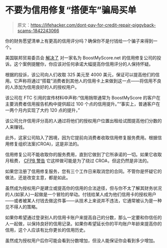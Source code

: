 # 不要为信用修复“搭便车”骗局买单

> 原文：<https://lifehacker.com/dont-pay-for-credit-repair-piggyback-scams-1842243066>

你的财务愿望清单上有更高的信用评分吗？确保你不是付钱给一个骗子来得到一个。



美国联邦贸易委员会 [解决了](https://www.ftc.gov/news-events/press-releases/2020/03/credit-repair-company-settles-ftc-charges-it-deceived-consumers) 对一家名为 BoostMyScore.net 的信用修复公司的投诉。这个案例提醒你，你应该对任何承诺大幅提高你信用评分的人保持怀疑。

根据的投诉，该公司向人们收取 325 美元至 4000 美元，保证可以提高他们的信用。它声称将通过“搭载”消费者到其他人的信用卡上来做到这一点——将信用不良的人添加为信用良好的人的授权用户。

该公司在 FTC 引用的宣传材料中声称:“信用捎带通常为 BoostMyScore 的客户在主要消费者信用报告机构中提供超过 100 个点的信用提升。”“事实上，普通客户在一两个月内实现了大约 120 点的提升，”

该公司允许信用评分高的人通过将他们的授权用户位置出租给试图提高他们分数的人来赚钱。

此外，这家公司陷入了困境，因为它提前向消费者收取信用修复服务费用。根据信用修复组织法案(CROA)，这是非法的。

信用修复公司不能收取你的服务费用，直到它做到了它所承诺的一切。如果它收取月租费， [CFPB 警告](https://www.consumerfinance.gov/ask-cfpb/how-can-i-tell-a-credit-repair-scam-from-a-reputable-credit-counselor-en-1343/) 它这样做可能是为了绕过 CROA，但这仍然是非法的。

如果您注册了信用修复服务，您有三个工作日来取消您的合同。不管你是怀疑它的做法，还是改变主意，都是如此。

虽然成为授权用户是建立或提高你的信用的合法途径，但与你不太了解其财务状况的人(如家人)一起做是一个冒险的举动。付钱给某人成为他们信用卡的授权用户——或者被某人付钱去做这件事——从技术上来说并不违法，它通常被认为是一种见不得人的策略。

如果你希望通过登录别人的信用卡账户来提高自己的分数，那么一定要和你信任的人一起做，以保持良好的信用记录。如果你希望延长你的平均账户年龄来提高你的信用，这个人应该有比你更长的信用历史。

虽然成为授权用户后你可能会看到分数增加，但没人能保证你会看到多少增加。